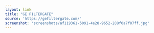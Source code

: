 ```yaml
---
layout: link
title: "GE FILTERGATE"
source: 'https://gefiltergate.com/'
screenshot: 'screenshots/af119361-5091-4e28-9652-208f0a7f07ff.jpg'
---
```


